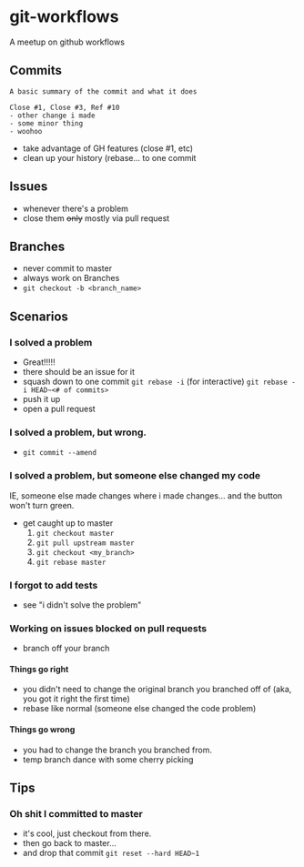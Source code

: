 # git-workflows
A meetup on github workflows


## Commits

```
A basic summary of the commit and what it does

Close #1, Close #3, Ref #10
- other change i made
- some minor thing
- woohoo
```

- take advantage of GH features (close #1, etc)
- clean up your history (rebase... to one commit

## Issues

- whenever there's a problem
- close them ~~only~~ mostly via pull request

## Branches

- never commit to master
- always work on Branches
- `git checkout -b <branch_name>`

## Scenarios

### I solved a problem

- Great!!!!!
- there should be an issue for it
- squash down to one commit
  `git rebase -i` (for interactive)
  `git rebase -i HEAD~<# of commits>`
- push it up
- open a pull request

### I solved a problem, but wrong.

- `git commit --amend`

### I solved a problem, but someone else changed my code

IE, someone else made changes where i made changes... and the button
won't turn green.

- get caught up to master
  1. `git checkout master`
  2. `git pull upstream master`
  3. `git checkout <my_branch>`
  4. `git rebase master`

### I forgot to add tests

- see "i didn't solve the problem"


### Working on issues blocked on pull requests

- branch off your branch

#### Things go right
- you didn't need to change the original branch you branched off of
  (aka, you got it right the first time)
- rebase like normal (someone else changed the code problem)

#### Things go wrong

- you had to change the branch you branched from.
- temp branch dance with some cherry picking


## Tips

### Oh shit I committed to master

- it's cool, just checkout from there.
- then go back to master...
- and drop that commit `git reset --hard HEAD~1`
